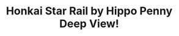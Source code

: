 ---
title: Honkai Star Rail by Hippo Penny Deep View!
layout: scoredetail
permalink: /meta-score/honkai-star-rail
header:
  teaser: /assets/images/honkai-star-rail.jpg
  video:
    id: eFXQqY3ia6k
    provider: youtube
---